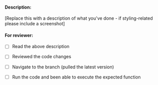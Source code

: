 #### Description:
[Replace this with a description of what you've done - if styling-related please include a screenshot]

#### For reviewer:
- [ ] Read the above description
- [ ] Reviewed the code changes
- [ ] Navigate to the branch (pulled the latest version)
- [ ] Run the code and been able to execute the expected function

